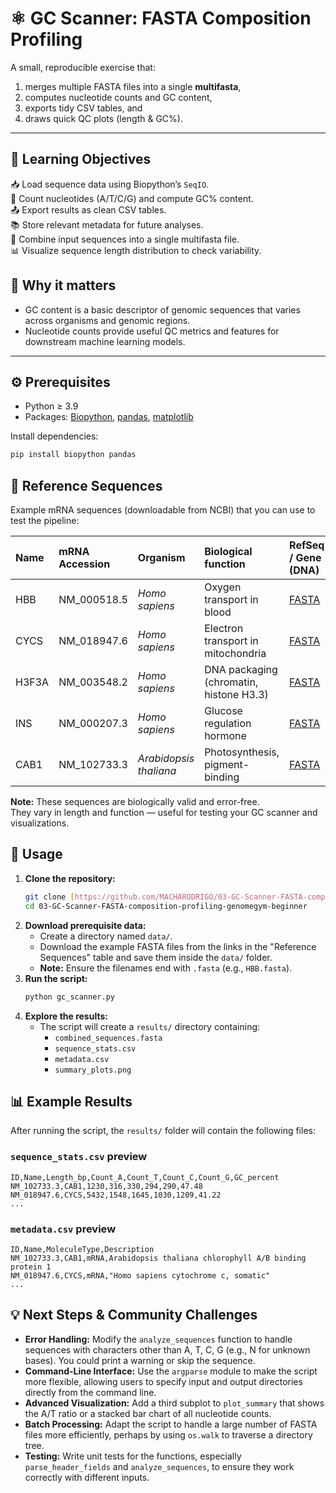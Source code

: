 # ⚛️ GC Scanner: FASTA Composition Profiling

A small, reproducible exercise that:
1) merges multiple FASTA files into a single **multifasta**,
2) computes nucleotide counts and GC content,
3) exports tidy CSV tables, and
4) draws quick QC plots (length & GC%).

---

## 🎯 Learning Objectives  
📥 Load sequence data using Biopython’s `SeqIO`.  
🧮 Count nucleotides (A/T/C/G) and compute GC% content.  
📤 Export results as clean CSV tables.  
📚 Store relevant metadata for future analyses.  
📂 Combine input sequences into a single multifasta file.  
📊 Visualize sequence length distribution to check variability.

## 📌 Why it matters
- GC content is a basic descriptor of genomic sequences that varies across organisms and genomic regions.  
- Nucleotide counts provide useful QC metrics and features for downstream machine learning models.

---

## ⚙️ Prerequisites
- Python ≥ 3.9  
- Packages: [Biopython](https://biopython.org/), [pandas](https://pandas.pydata.org/),   [matplotlib](https://matplotlib.org/stable/)

Install dependencies:
```bash
pip install biopython pandas
```

## 📂 Reference Sequences
Example mRNA sequences (downloadable from NCBI) that you can use to test the pipeline:

| Name   | mRNA Accession   | Organism              | Biological function                      | RefSeq / Gene (DNA) |
|:-------|:-----------------|:----------------------|:-----------------------------------------|:--------------------------------------------------------------|
| HBB    | NM_000518.5      | *Homo sapiens*        | Oxygen transport in blood                | [FASTA](https://www.ncbi.nlm.nih.gov/nuccore/NM_000518.5?report=fasta) |
| CYCS   | NM_018947.6      | *Homo sapiens*        | Electron transport in mitochondria       | [FASTA](https://www.ncbi.nlm.nih.gov/nuccore/NM_018947.6?report=fasta) |
| H3F3A  | NM_003548.2      | *Homo sapiens*        | DNA packaging (chromatin, histone H3.3)  | [FASTA](https://www.ncbi.nlm.nih.gov/nuccore/NM_003548.2?report=fasta) |
| INS    | NM_000207.3      | *Homo sapiens*        | Glucose regulation hormone               | [FASTA](https://www.ncbi.nlm.nih.gov/nuccore/NM_000207.3?report=fasta) |
| CAB1   | NM_102733.3      | *Arabidopsis thaliana*| Photosynthesis, pigment-binding          | [FASTA](https://www.ncbi.nlm.nih.gov/nuccore/NM_102733.3?report=fasta) |


**Note:** These sequences are biologically valid and error-free.  
They vary in length and function — useful for testing your GC scanner and visualizations.

## 🚀 Usage

1.  **Clone the repository:**
    ```bash
    git clone [https://github.com/MACHARODRIGO/03-GC-Scanner-FASTA-composition-profiling-genomegym-beginner.git](https://github.com/MACHARODRIGO/03-GC-Scanner-FASTA-composition-profiling-genomegym-beginner.git)
    cd 03-GC-Scanner-FASTA-composition-profiling-genomegym-beginner
    ```
2.  **Download prerequisite data:**
    - Create a directory named `data/`.
    - Download the example FASTA files from the links in the "Reference Sequences" table and save them inside the `data/` folder.
    - **Note:** Ensure the filenames end with `.fasta` (e.g., `HBB.fasta`).
3.  **Run the script:**
    ```bash
    python gc_scanner.py
    ```
4.  **Explore the results:**
    - The script will create a `results/` directory containing:
      - `combined_sequences.fasta`
      - `sequence_stats.csv`
      - `metadata.csv`
      - `summary_plots.png`

## 📊 Example Results

After running the script, the `results/` folder will contain the following files:

### **`sequence_stats.csv` preview**
```csv
ID,Name,Length_bp,Count_A,Count_T,Count_C,Count_G,GC_percent
NM_102733.3,CAB1,1230,316,330,294,290,47.48
NM_018947.6,CYCS,5432,1548,1645,1030,1209,41.22
...
```

### **`metadata.csv` preview**
```csv
ID,Name,MoleculeType,Description
NM_102733.3,CAB1,mRNA,Arabidopsis thaliana chlorophyll A/B binding protein 1
NM_018947.6,CYCS,mRNA,"Homo sapiens cytochrome c, somatic"
...
```

## 💡 Next Steps & Community Challenges

* **Error Handling:** Modify the `analyze_sequences` function to handle sequences with characters other than A, T, C, G (e.g., N for unknown bases). You could print a warning or skip the sequence.
* **Command-Line Interface:** Use the `argparse` module to make the script more flexible, allowing users to specify input and output directories directly from the command line.
* **Advanced Visualization:** Add a third subplot to `plot_summary` that shows the A/T ratio or a stacked bar chart of all nucleotide counts.
* **Batch Processing:** Adapt the script to handle a large number of FASTA files more efficiently, perhaps by using `os.walk` to traverse a directory tree.
* **Testing:** Write unit tests for the functions, especially `parse_header_fields` and `analyze_sequences`, to ensure they work correctly with different inputs.
